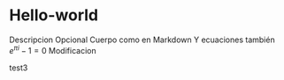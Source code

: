 # Hello-world

Descripcion Opcional
Cuerpo como en Markdown
Y ecuaciones también $e^{\pi i}-1=0$
Modificacion

test3
